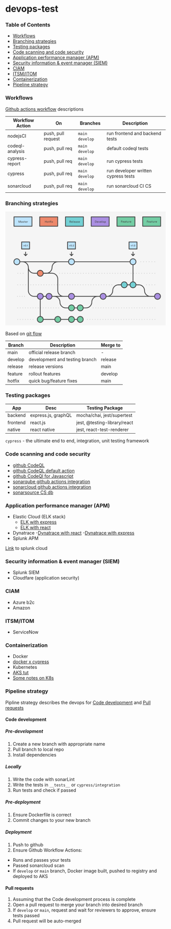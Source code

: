 # devops-test

### Table of Contents

- [Workflows](#Workflows)
- [Branching strategies](#Branching-strategies)
- [Testing packages](#Testing-packages)
- [Code scanning and code security](#Code-scanning-and-code-security)
- [Application performance manager (APM)](<#Application-performance-manager-(APM)>)
- [Security information & event manager (SIEM)](<#Security-information-&-event-manager-(SIEM)>)
- [CIAM](#CIAM)
- [ITSM/ITOM](#ITSM/ITOM)
- [Containerization](#Containerization)
- [Pipeline strategy](#Pipeline-strategy)

### Workflows

[Github actions workflow](https://docs.github.com/en/actions/reference/workflow-syntax-for-github-actions#onpushpull_requestpaths) descriptions

| Workflow Action | On                 | Branches         | Description                         |
| --------------- | ------------------ | ---------------- | ----------------------------------- |
| nodejsCI        | push, pull request | `main` `develop` | run frontend and backend tests      |
| codeql-analysis | push, pull req     | `main` `develop` | default codeql tests                |
| cypress-report  | push, pull req     | `main` `develop` | run cypress tests                   |
| cypress         | push, pull req     | `main` `develop` | run developer written cypress tests |
| sonarcloud      | push, pull req     | `main` `develop` | run sonarcloud CI CS                |

### Branching strategies

![GitFlow](assets/Screen%20Shot%202021-05-18%20at%209.51.04%20AM.png)

Based on [git flow](https://www.atlassian.com/git/tutorials/comparing-workflows/gitflow-workflow)

| Branch  | Description                    | Merge to |
| ------- | ------------------------------ | -------- |
| main    | official release branch        | -        |
| develop | development and testing branch | release  |
| release | release versions               | main     |
| feature | rollout features               | develop  |
| hotfix  | quick bug/feature fixes        | main     |

### Testing packages

| App      | Desc                | Testing Package              |
| -------- | ------------------- | ---------------------------- |
| backend  | express.js, graphQL | mocha/chai, jest/supertest   |
| frontend | react.js            | jest, @testing-library/react |
| native   | react native        | jest, react-test-renderer    |

`cypress` - the ultimate end to end, integration, unit testing framework

### Code scanning and code security

- [github CodeQL](https://github.com/github/codeql)
- [github CodeQL default action](https://github.com/github/codeql-action)
- [github CodeQl for Javascript](https://codeql.github.com/docs/codeql-language-guides/codeql-for-javascript/)
- [sonarqube github actions integration](https://docs.sonarqube.org/latest/analysis/github-integration/)
- [sonarcloud github actions integration](https://github.com/SonarSource/sonarcloud-github-action)
- [sonarsource CS db](https://rules.sonarsource.com/typescript/type/Security%20Hotspot/RSPEC-2068)

### Application performance manager (APM)

- Elastic Cloud (ELK stack)
  - [ELK with express](https://www.elastic.co/guide/en/apm/agent/nodejs/current/express.html)
  - [ELK with react](https://www.elastic.co/guide/en/apm/agent/rum-js/master/react-integration.html)
- Dynatrace -[Dynatrace with react](https://www.dynatrace.com/technologies/react-monitoring/) -[Dynatrace with express](https://www.dynatrace.com/support/help/technology-support/application-software/nodejs/)
- Splunk APM

[Link](https://prd-p-uzn2b.splunkcloud.com) to splunk cloud

### Security information & event manager (SIEM)

- Splunk SIEM
- Cloudfare (application security)

### CIAM

- Azure b2c
- Amazon

### ITSM/ITOM

- ServiceNow

### Containerization

- Docker
- [docker x cypress](https://www.mariedrake.com/post/using-docker-to-run-your-cypress-tests)
- Kubernetes
- [AKS tut](https://azure.microsoft.com/mediahandler/files/resourcefiles/kubernetes-learning-path/Kubernetes%20Learning%20Path%20version%201.0.pdf)
- [Some notes on K8s](kubernetes.md)

### Pipeline strategy

Pipline strategy describes the devops for [Code development](#Code-development) and [Pull requests](#Pull-requests)

#### Code development

##### Pre-development

1. Create a new branch with appropriate name
2. Pull branch to local repo
3. Install dependencies

##### Locally

1. Write the code with sonarLint
2. Write the tests in `__tests__` or `cypress/integration`
3. Run tests and check if passed

##### Pre-deployment

1. Ensure Dockerfile is correct
2. Commit changes to your new branch

##### Deployment

1. Push to github
2. Ensure Github Workflow Actions:

- Runs and passes your tests
- Passed sonarcloud scan
- If `develop` or `main` branch, Docker image built, pushed to registry and deployed to AKS

#### Pull requests

1. Assuming that the Code development process is complete
2. Open a pull request to merge your branch into desired branch
3. If `develop` or `main`, request and wait for reviewers to approve, ensure tests passed
4. Pull request will be auto-merged
